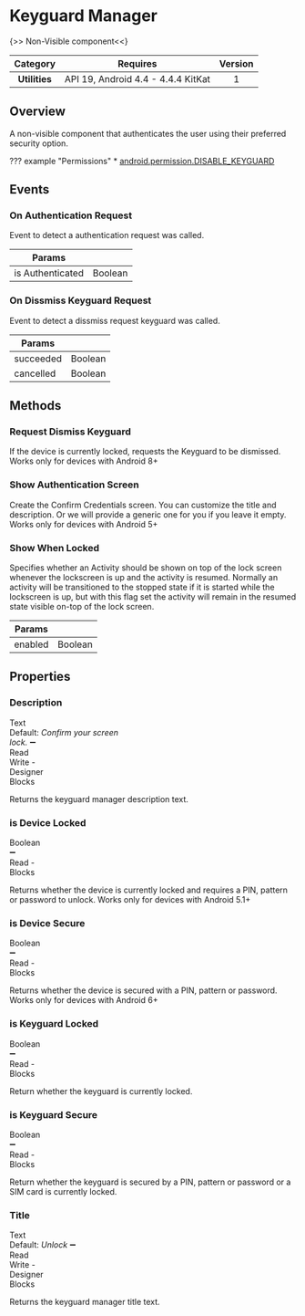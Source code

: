 # Keyguard Manager

{>> Non-Visible component<<}

| Category | Requires | Version |
|:--------:|:-------:|:--------:|
|**Utilities**|<span class="chip chip-any">API 19, Android 4.4 - 4.4.4 KitKat</span>|<span class="chip chip-number">1</span>|

## Overview

A non-visible component that authenticates the user using their preferred security option.

??? example "Permissions"
    * [android.permission.DISABLE_KEYGUARD](https://developer.android.com/reference/android/Manifest.permission.html#DISABLE_KEYGUARD)

## Events

### On Authentication Request

Event to detect a authentication request was called.

<div class="block" ai2-block="event" not-rendered="true" value="%7B%22componentName%22:%20%22Keyguard%20Manager%22,%20%22name%22:%20%22On%20Authentication%20Request%22,%20%22param%22:%20%5B%22is%20Authenticated%22%5D%7D"></div>

| Params | []() |
|--------|------|
|is Authenticated|<span class="chip chip-boolean">Boolean</span>|

### On Dissmiss Keyguard Request

Event to detect a dissmiss request keyguard was called.

<div class="block" ai2-block="event" not-rendered="true" value="%7B%22componentName%22:%20%22Keyguard%20Manager%22,%20%22name%22:%20%22On%20Dissmiss%20Keyguard%20Request%22,%20%22param%22:%20%5B%22succeeded%22,%20%22cancelled%22%5D%7D"></div>

| Params | []() |
|--------|------|
|succeeded|<span class="chip chip-boolean">Boolean</span>|
|cancelled|<span class="chip chip-boolean">Boolean</span>|

## Methods

### Request Dismiss Keyguard

If the device is currently locked, requests the Keyguard to be dismissed. Works only for devices with Android 8+

<div class="block" ai2-block="method" not-rendered="true" value="%7B%22componentName%22:%20%22Keyguard%20Manager%22,%20%22name%22:%20%22Request%20Dismiss%20Keyguard%22,%20%22output%22:%20false,%20%22param%22:%20%5B%5D%7D"></div>

### Show Authentication Screen

Create the Confirm Credentials screen. You can customize the title and description. Or we will provide a generic one for you if you leave it empty. Works only for devices with Android 5+

<div class="block" ai2-block="method" not-rendered="true" value="%7B%22componentName%22:%20%22Keyguard%20Manager%22,%20%22name%22:%20%22Show%20Authentication%20Screen%22,%20%22output%22:%20false,%20%22param%22:%20%5B%5D%7D"></div>

### Show When Locked

Specifies whether an Activity should be shown on top of the lock screen whenever the lockscreen is up and the activity is resumed. Normally an activity will be transitioned to the stopped state if it is started while the lockscreen is up, but with this flag set the activity will remain in the resumed state visible on-top of the lock screen.

<div class="block" ai2-block="method" not-rendered="true" value="%7B%22componentName%22:%20%22Keyguard%20Manager%22,%20%22name%22:%20%22Show%20When%20Locked%22,%20%22output%22:%20false,%20%22param%22:%20%5B%22enabled%22%5D%7D"></div>

| Params | []() |
|--------|------|
|enabled|<span class="chip chip-boolean">Boolean</span>|

## Properties

### Description

<span style="user-select: none; white-space:pre-wrap;"><span class="chip chip-text">Text</span> <span class="chip chip-text">Default: <i>Confirm your screen lock.</i></span> :heavy_minus_sign: <span class="chip chip-rw">Read</span> <span class="chip chip-rw">Write</span>  - <span class="chip chip-bd">Designer</span> <span class="chip chip-bd">Blocks</span></span>

Returns the keyguard manager description text.

<div class="block" ai2-block="property" not-rendered="true" value="%7B%22componentName%22:%20%22Keyguard%20Manager%22,%20%22name%22:%20%22Description%22,%20%22getter%22:%20true%7D"></div>
<div class="block" ai2-block="property" not-rendered="true" value="%7B%22componentName%22:%20%22Keyguard%20Manager%22,%20%22name%22:%20%22Description%22,%20%22getter%22:%20false%7D"></div>

### is Device Locked

<span style="user-select: none; white-space:pre-wrap;"><span class="chip chip-boolean">Boolean</span> :heavy_minus_sign: <span class="chip chip-rw">Read</span>  - <span class="chip chip-bd">Blocks</span></span>

Returns whether the device is currently locked and requires a PIN, pattern or password to unlock. Works only for devices with Android 5.1+

<div class="block" ai2-block="property" not-rendered="true" value="%7B%22componentName%22:%20%22Keyguard%20Manager%22,%20%22name%22:%20%22is%20Device%20Locked%22,%20%22getter%22:%20true%7D"></div>

### is Device Secure

<span style="user-select: none; white-space:pre-wrap;"><span class="chip chip-boolean">Boolean</span> :heavy_minus_sign: <span class="chip chip-rw">Read</span>  - <span class="chip chip-bd">Blocks</span></span>

Returns whether the device is secured with a PIN, pattern or password. Works only for devices with Android 6+

<div class="block" ai2-block="property" not-rendered="true" value="%7B%22componentName%22:%20%22Keyguard%20Manager%22,%20%22name%22:%20%22is%20Device%20Secure%22,%20%22getter%22:%20true%7D"></div>

### is Keyguard Locked

<span style="user-select: none; white-space:pre-wrap;"><span class="chip chip-boolean">Boolean</span> :heavy_minus_sign: <span class="chip chip-rw">Read</span>  - <span class="chip chip-bd">Blocks</span></span>

Return whether the keyguard is currently locked.

<div class="block" ai2-block="property" not-rendered="true" value="%7B%22componentName%22:%20%22Keyguard%20Manager%22,%20%22name%22:%20%22is%20Keyguard%20Locked%22,%20%22getter%22:%20true%7D"></div>

### is Keyguard Secure

<span style="user-select: none; white-space:pre-wrap;"><span class="chip chip-boolean">Boolean</span> :heavy_minus_sign: <span class="chip chip-rw">Read</span>  - <span class="chip chip-bd">Blocks</span></span>

Return whether the keyguard is secured by a PIN, pattern or password or a SIM card is currently locked.

<div class="block" ai2-block="property" not-rendered="true" value="%7B%22componentName%22:%20%22Keyguard%20Manager%22,%20%22name%22:%20%22is%20Keyguard%20Secure%22,%20%22getter%22:%20true%7D"></div>

### Title

<span style="user-select: none; white-space:pre-wrap;"><span class="chip chip-text">Text</span> <span class="chip chip-text">Default: <i>Unlock</i></span> :heavy_minus_sign: <span class="chip chip-rw">Read</span> <span class="chip chip-rw">Write</span>  - <span class="chip chip-bd">Designer</span> <span class="chip chip-bd">Blocks</span></span>

Returns the keyguard manager title text.

<div class="block" ai2-block="property" not-rendered="true" value="%7B%22componentName%22:%20%22Keyguard%20Manager%22,%20%22name%22:%20%22Title%22,%20%22getter%22:%20true%7D"></div>
<div class="block" ai2-block="property" not-rendered="true" value="%7B%22componentName%22:%20%22Keyguard%20Manager%22,%20%22name%22:%20%22Title%22,%20%22getter%22:%20false%7D"></div>
